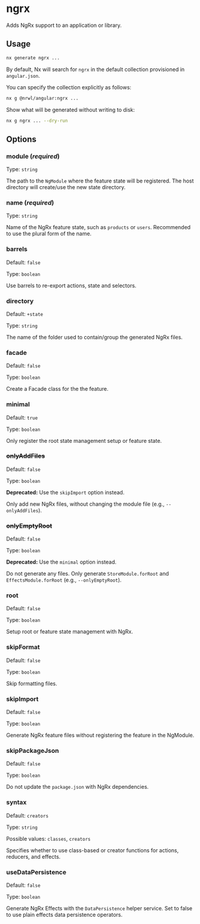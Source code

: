 # ngrx

Adds NgRx support to an application or library.

## Usage

```bash
nx generate ngrx ...
```

By default, Nx will search for `ngrx` in the default collection provisioned in `angular.json`.

You can specify the collection explicitly as follows:

```bash
nx g @nrwl/angular:ngrx ...
```

Show what will be generated without writing to disk:

```bash
nx g ngrx ... --dry-run
```

## Options

### module (_**required**_)

Type: `string`

The path to the `NgModule` where the feature state will be registered. The host directory will create/use the new state directory.

### name (_**required**_)

Type: `string`

Name of the NgRx feature state, such as `products` or `users`. Recommended to use the plural form of the name.

### barrels

Default: `false`

Type: `boolean`

Use barrels to re-export actions, state and selectors.

### directory

Default: `+state`

Type: `string`

The name of the folder used to contain/group the generated NgRx files.

### facade

Default: `false`

Type: `boolean`

Create a Facade class for the the feature.

### minimal

Default: `true`

Type: `boolean`

Only register the root state management setup or feature state.

### ~~onlyAddFiles~~

Default: `false`

Type: `boolean`

**Deprecated:** Use the `skipImport` option instead.

Only add new NgRx files, without changing the module file (e.g., `--onlyAddFiles`).

### ~~onlyEmptyRoot~~

Default: `false`

Type: `boolean`

**Deprecated:** Use the `minimal` option instead.

Do not generate any files. Only generate `StoreModule.forRoot` and `EffectsModule.forRoot` (e.g., `--onlyEmptyRoot`).

### root

Default: `false`

Type: `boolean`

Setup root or feature state management with NgRx.

### skipFormat

Default: `false`

Type: `boolean`

Skip formatting files.

### skipImport

Default: `false`

Type: `boolean`

Generate NgRx feature files without registering the feature in the NgModule.

### skipPackageJson

Default: `false`

Type: `boolean`

Do not update the `package.json` with NgRx dependencies.

### syntax

Default: `creators`

Type: `string`

Possible values: `classes`, `creators`

Specifies whether to use class-based or creator functions for actions, reducers, and effects.

### useDataPersistence

Default: `false`

Type: `boolean`

Generate NgRx Effects with the `DataPersistence` helper service. Set to false to use plain effects data persistence operators.

